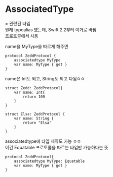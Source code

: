 # AssociatedType
= 관련된 타입  
원래 typealias 였는데, Swift 2.2부터 이거로 바뀜  
프로토콜에서 사용  

name을 MyType을 따르게 해주면
~~~
protocol ZeddProtocol {
    associatedtype MyType
    var name: MyType { get }
}
~~~
name은 Int도 되고, String도 되고 다됨ㅇㅇ
~~~
struct Zedd: ZeddProtocol{
    var name: Int{
        return 100
    }
}
~~~
~~~
struct Elsa: ZeddProtocol {
    var name: String {
        return "Elsa"
    }
}
~~~

associatedtype에 타입 제약도 가능 ㅇㅇ  
이건 Equatable 프로토콜을 따르는 타입만 가능하다는 뜻
~~~
protocol ZeddProtocol{
    associatedtype MyType: Equatable
    var name: MyType { get }
}
